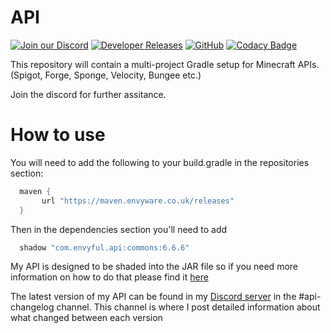# API 
[![Join our Discord](https://img.shields.io/discord/831966641586831431.svg?logo=discord&label=)](https://discord.envyware.co.uk) 
[![Developer Releases](https://maven.envyware.co.uk/api/badge/latest/releases/com/envyful/api/commons?color=40c14a&prefix=v&name=API)]([https://jitpack.io/#Pixelmon-Development/API](https://maven.envyware.co.uk/#/releases/com/envyful/api)) 
[![GitHub](https://img.shields.io/github/license/EnvyWare/API)](https://www.gnu.org/licenses/lgpl-3.0.html) [![Codacy Badge](https://app.codacy.com/project/badge/Grade/5ebf0eeeb79a4d19b6932b04da2a13ec)](https://app.codacy.com/gh/EnvyWare/API/dashboard?utm_source=gh&utm_medium=referral&utm_content=&utm_campaign=Badge_grade)

This repository will contain a multi-project Gradle setup for Minecraft APIs. (Spigot, Forge, Sponge, Velocity, Bungee etc.)

Join the discord for further assitance.

# How to use

You will need to add the following to your build.gradle in the repositories section:

```groovy
  maven {
       url "https://maven.envyware.co.uk/releases"
  }
```

Then in the dependencies section you'll need to add

```groovy
  shadow "com.envyful.api:commons:6.6.6"
```

My API is designed to be shaded into the JAR file so if you need more information on how to do that please find it [here](https://imperceptiblethoughts.com/shadow/)

The latest version of my API can be found in my [Discord server](https://discord.envyware.co.uk/) in the #api-changelog channel. This channel is where I post detailed information about what changed between each version
